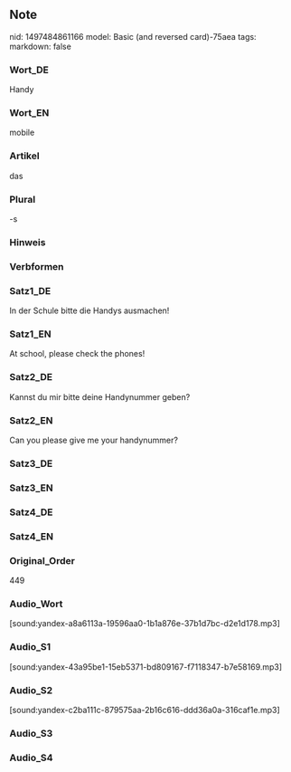 ## Note
nid: 1497484861166
model: Basic (and reversed card)-75aea
tags: 
markdown: false

### Wort_DE
Handy

### Wort_EN
mobile

### Artikel
das

### Plural
-s

### Hinweis


### Verbformen


### Satz1_DE
In der Schule bitte die Handys ausmachen!

### Satz1_EN
At school, please check the phones!

### Satz2_DE
Kannst du mir bitte deine Handynummer geben?

### Satz2_EN
Can you please give me your handynummer?

### Satz3_DE


### Satz3_EN


### Satz4_DE


### Satz4_EN


### Original_Order
449

### Audio_Wort
[sound:yandex-a8a6113a-19596aa0-1b1a876e-37b1d7bc-d2e1d178.mp3]

### Audio_S1
[sound:yandex-43a95be1-15eb5371-bd809167-f7118347-b7e58169.mp3]

### Audio_S2
[sound:yandex-c2ba111c-879575aa-2b16c616-ddd36a0a-316caf1e.mp3]

### Audio_S3


### Audio_S4

